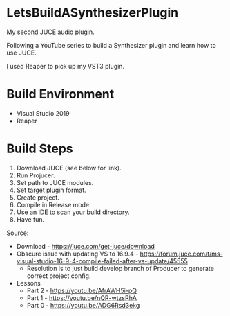 # LetsBuildASynthesizerPlugin
My second JUCE audio plugin. 

Following a YouTube series to build a Synthesizer plugin and learn how to use JUCE.

I used Reaper to pick up my VST3 plugin.

# Build Environment
* Visual Studio 2019
* Reaper

# Build Steps
1. Download JUCE (see below for link).
2. Run Projucer.
3. Set path to JUCE modules.
4. Set target plugin format.
5. Create project.
6. Compile in Release mode.
7. Use an IDE to scan your build directory.
8. Have fun.

Source: 
* Download - https://juce.com/get-juce/download
* Obscure issue with updating VS to 16.9.4 - https://forum.juce.com/t/ms-visual-studio-16-9-4-compile-failed-after-vs-update/45555
    * Resolution is to just build develop branch of Producer to generate correct project config.
* Lessons
    * Part 2 - https://youtu.be/AfrAWH5i-pQ
    * Part 1 - https://youtu.be/nQR-wtzsRhA
    * Part 0 - https://youtu.be/ADG6Rsd3ekg